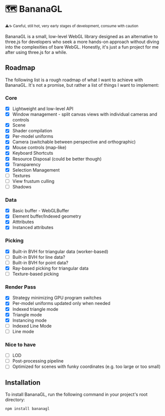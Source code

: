# 🗺 BananaGL

<sup>⚠️☕️ Careful, still hot, very early stages of development, consume with caution</sup>

BananaGL is a small, low-level WebGL library designed as an alternative to three.js for developers who seek a more hands-on approach without diving into the complexities of bare WebGL. Honestly, it's just a fun project for me after using three.js for a while.

## Roadmap

The following list is a rough roadmap of what I want to achieve with BananaGL. It's not a promise, but rather a list of things I want to implement:

### Core

-   [x] Lightweight and low-level API
-   [x] Window management - split canvas views with individual cameras and controls
-   [x] Scene
-   [x] Shader compilation
-   [x] Per-model uniforms
-   [x] Camera (switchable between perspective and orthographic)
-   [x] Mouse controls (map-like)
-   [x] Keyboard Shortcuts
-   [x] Resource Disposal (could be better though)
-   [x] Transparency
-   [x] Selection Management
-   [ ] Textures
-   [ ] View frustum culling
-   [ ] Shadows

### Data

-   [x] Basic buffer - WebGLBuffer
-   [x] Element buffer/Indexed geometry
-   [x] Atttributes
-   [x] Instanced attributes

### Picking

-   [x] Built-in BVH for triangular data (worker-based)
-   [ ] Built-in BVH for line data?
-   [ ] Built-in BVH for point data?
-   [x] Ray-based picking for triangular data
-   [ ] Texture-based picking

### Render Pass

-   [x] Strategy minimizing GPU program switches
-   [x] Per-model uniforms updated only when needed
-   [x] Indexed triangle mode
-   [x] Triangle mode
-   [x] Instancing mode
-   [ ] Indexed Line Mode
-   [ ] Line mode

### Nice to have

-   [ ] LOD
-   [ ] Post-processing pipeline
-   [ ] Optimized for scenes with funky coordinates (e.g. too large or too small)

## Installation

To install BananaGL, run the following command in your project's root directory:

```bash
npm install bananagl
```
